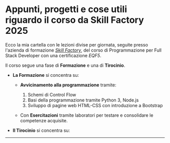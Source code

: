 # Appunti, progetti e cose utili riguardo il corso da Skill Factory 2025

Ecco la mia cartella con le lezioni divise per giornata, seguite presso l'azienda di formazione [_Skill Factory_](https://www.skillfactory.it/), del corso di Programmazione per Full Stack Developer con una certificazione _EQF5_.

Il corso segue una fase di **Formazione** e una di **Tirocinio**.

- **La Formazione** si concentra su:

  - **Avvicinamento alla programmazione** tramite:

    1. Schemi di Control Flow
    2. Basi della programmazione tramite Python 3, Node.js
    3. Sviluppo di pagine web HTML-CSS con introduzione a Bootstrap

  - Con **Esercitazioni** tramite laboratori per testare e consolidare le competenze acquisite.

- **Il Tirocinio** si concentra su:

---

<!--

- **Tecnologie Utilizzate**:

![Spring Boot](https://img.shields.io/badge/SpringBoot-darkblue)
![Spring Data](https://img.shields.io/badge/SpringData-darkblue)

, Spring Data JPA, H2/PostgreSQL, Spring Security, JWT

- Istruzioni chiare su come configurare, compilare ed eseguire l'applicazione localmente.

- Esempi di richieste API (es. con curl o Postman/Insomnia Collection).

- Screenshot (se c'è una UI, anche semplice).

-->
